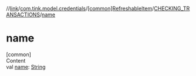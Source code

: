 //[link](../../../index.md)/[com.tink.model.credentials](../../index.md)/[[common]RefreshableItem](../index.md)/[CHECKING_TRANSACTIONS](index.md)/[name](name.md)



# name  
[common]  
Content  
val [name](name.md): [String](https://kotlinlang.org/api/latest/jvm/stdlib/kotlin/-string/index.html)  



